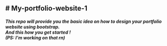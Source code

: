 <h2># My-portfolio-website-1</h2>
<h4><I> This repo will provide you the basic idea on how to design your portfolio website using bootstrap.<br>And this how you get started !<br>
 (PS: I'm working on that rn)</I></h4>
